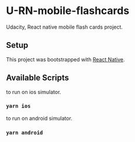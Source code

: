 # U-RN-mobile-flashcards
Udacity, React native mobile flash cards project.

## Setup

This project was bootstrapped with [React Native](https://reactnative.dev/).

## Available Scripts

to run on ios simulator.

### `yarn ios`

to run on android simulator.

### `yarn android`




